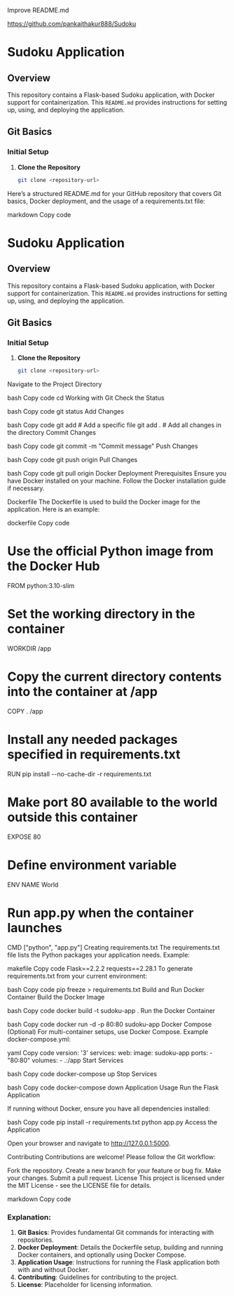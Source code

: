 Improve  README.md

https://github.com/pankajthakur888/Sudoku
# Sudoku Application

## Overview

This repository contains a Flask-based Sudoku application, with Docker support for containerization. This `README.md` provides instructions for setting up, using, and deploying the application.

## Git Basics

### Initial Setup

1. **Clone the Repository**

   ```bash
   git clone <repository-url>

Here’s a structured README.md for your GitHub repository that covers Git basics, Docker deployment, and the usage of a requirements.txt file:

markdown
Copy code
# Sudoku Application

## Overview

This repository contains a Flask-based Sudoku application, with Docker support for containerization. This `README.md` provides instructions for setting up, using, and deploying the application.

## Git Basics

### Initial Setup

1. **Clone the Repository**

   ```bash
   git clone <repository-url>
Navigate to the Project Directory

bash
Copy code
cd <repository-name>
Working with Git
Check the Status

bash
Copy code
git status
Add Changes

bash
Copy code
git add <file>  # Add a specific file
git add .       # Add all changes in the directory
Commit Changes

bash
Copy code
git commit -m "Commit message"
Push Changes

bash
Copy code
git push origin <branch-name>
Pull Changes

bash
Copy code
git pull origin <branch-name>
Docker Deployment
Prerequisites
Ensure you have Docker installed on your machine. Follow the Docker installation guide if necessary.

Dockerfile
The Dockerfile is used to build the Docker image for the application. Here is an example:

dockerfile
Copy code
# Use the official Python image from the Docker Hub
FROM python:3.10-slim

# Set the working directory in the container
WORKDIR /app

# Copy the current directory contents into the container at /app
COPY . /app

# Install any needed packages specified in requirements.txt
RUN pip install --no-cache-dir -r requirements.txt

# Make port 80 available to the world outside this container
EXPOSE 80

# Define environment variable
ENV NAME World

# Run app.py when the container launches
CMD ["python", "app.py"]
Creating requirements.txt
The requirements.txt file lists the Python packages your application needs. Example:

makefile
Copy code
Flask==2.2.2
requests==2.28.1
To generate requirements.txt from your current environment:

bash
Copy code
pip freeze > requirements.txt
Build and Run Docker Container
Build the Docker Image

bash
Copy code
docker build -t sudoku-app .
Run the Docker Container

bash
Copy code
docker run -d -p 80:80 sudoku-app
Docker Compose (Optional)
For multi-container setups, use Docker Compose. Example docker-compose.yml:

yaml
Copy code
version: '3'
services:
  web:
    image: sudoku-app
    ports:
      - "80:80"
    volumes:
      - .:/app
Start Services

bash
Copy code
docker-compose up
Stop Services

bash
Copy code
docker-compose down
Application Usage
Run the Flask Application

If running without Docker, ensure you have all dependencies installed:

bash
Copy code
pip install -r requirements.txt
python app.py
Access the Application

Open your browser and navigate to http://127.0.0.1:5000.

Contributing
Contributions are welcome! Please follow the Git workflow:

Fork the repository.
Create a new branch for your feature or bug fix.
Make your changes.
Submit a pull request.
License
This project is licensed under the MIT License - see the LICENSE file for details.

markdown
Copy code

### Explanation:

1. **Git Basics**: Provides fundamental Git commands for interacting with repositories.
2. **Docker Deployment**: Details the Dockerfile setup, building and running Docker containers, and optionally using Docker Compose.
3. **Application Usage**: Instructions for running the Flask application both with and without Docker.
4. **Contributing**: Guidelines for contributing to the project.
5. **License**: Placeholder for licensing information.
